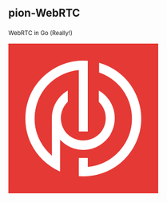 ## pion-WebRTC
<small>WebRTC in Go (Really!)</small>

![alt text](2018-11-28-seattle-video-tech/image/pion.png "Pion Logo")

